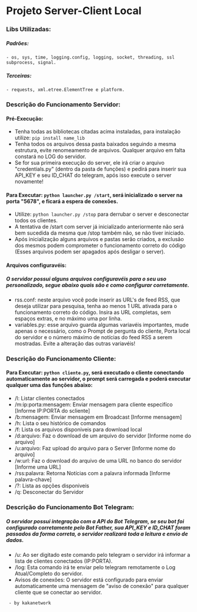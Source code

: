 # Projeto Server-Client Local
### 

### Libs Utilizadas:
##### Padrões:
    - os, sys, time, logging.config, logging, socket, threading, ssl 
    subprocess, signal.
##### Terceiras:
    - requests, xml.etree.ElementTree e platform.

### Descrição do Funcionamento Servidor:
#### Pré-Execução: 
  - Tenha todas as bibliotecas citadas acima instaladas, para instalação utilize: <code>pip install name_lib </code>
  - Tenha todos os arquivos dessa pasta baixados seguindo a mesma estrutura, evite renomeamento de arquivos. Qualquer arquivo em falta constará no LOG do servidor.
  - Se for sua primeira execução do server, ele irá criar o arquivo "credentials.py" (dentro da pasta de funções) e pedirá para inserir sua API_KEY e seu ID_CHAT do telegram, após isso execute o server novamente!
#### Para Executar: <code>python launcher.py /start</code>, será inicializado o server na porta "5678", e ficará a espera de conexões.
  - Utilize: <code>python launcher.py /stop</code> para derrubar o server e desconectar todos os clientes.
  - A tentativa de /start com server já inicializado anteriormente não será bem sucedida da mesma que /stop também não, se não tiver iniciado.
  - Após inicialização alguns arquivos e pastas serão criados, a exclusão dos mesmos podem comprometer o funcionamento correto do código (Esses arquivos podem ser apagados após desligar o server).
#### Arquivos configuravéis:
##### O servidor possui alguns arquivos configuravéis para o seu uso personalizado, segue abaixo quais são e como configurar corretamente.
  - rss.conf: neste arquivo você pode inserir as URL's de feed RSS, que deseja utilizar para pesquisa, tenha ao menos 1 URL ativada para o funcionamento correto do código. Insira as URL completas, sem espaços extras, e no máximo uma por linha.
  - variables.py: esse arquivo guarda algumas variavéis importantes, mude apenas o necessário, como o Prompt de pergunta do cliente, Porta local do servidor e o número máximo de notícias do feed RSS a serem mostradas.
  Evite a alteração das outras variavéis!

### Descrição do Funcionamento Cliente:
#### Para Executar: <code>python cliente.py</code>, será executado o cliente conectando automaticamente ao servidor, o prompt será carregada e poderá executar qualquer uma das funções abaixo:
  - /l: Listar clientes conectados
  - /m:ip:porta:mensagem: Enviar mensagem para cliente especifíco [Informe IP:PORTA do scliente]
  - /b:mensagem: Enviar mensagem em Broadcast [Informe mensagem]
  - /h: Lista o seu histórico de comandos
  - /f: Lista os arquivos disponiveis para download local
  - /d:arquivo: Faz o download de um arquivo do servidor [Informe nome do arquivo]
  - /u:arquivo: Faz upload do arquivo para o Server [Informe nome do arquivo]
  - /w:url: Faz o download do arquivo de uma URL no banco do servidor [Informe uma URL]
  - /rss:palavra: Retorna Notícias com a palavra informada [Informe palavra-chave]
  - /?: Lista as opções disponiveis
  - /q: Desconectar do Servidor

### Descrição do Funcionamento Bot Telegram:
##### O servidor possui integração com a API do Bot Telegram, se seu bot foi configurado corretamente pelo Bot Father, sua API_KEY e ID_CHAT foram passados da forma correta, o servidor realizará toda a leitura e envio de dados.
  - /u: Ao ser digitado este comando pelo telegram o servidor irá informar a lista de clientes conectados (IP:PORTA).
  - /log: Esta comando irá te enviar pelo telegram remotamente o Log Atual/Completo do servidor.
  - Avisos de conexões: O servidor está configurado para enviar automaticamente uma mensagem de "aviso de conexão" para qualquer cliente que se conectar ao servidor.

<code> - by kakanetwork </code>